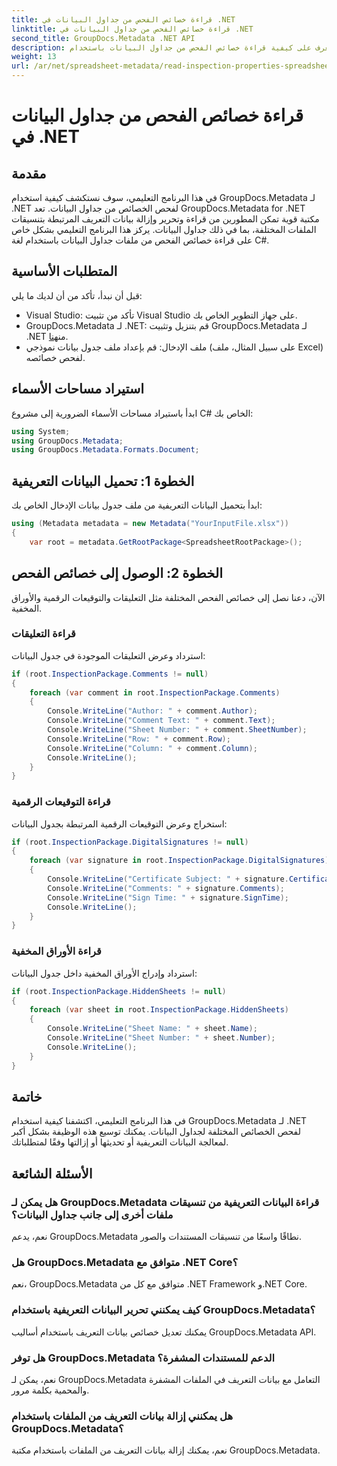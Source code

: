 ```yaml
---
title: قراءة خصائص الفحص من جداول البيانات في .NET
linktitle: قراءة خصائص الفحص من جداول البيانات في .NET
second_title: GroupDocs.Metadata .NET API
description: تعرف على كيفية قراءة خصائص الفحص من جداول البيانات باستخدام GroupDocs.Metadata لـ .NET. يمكنك الوصول إلى التعليقات والتوقيعات الرقمية والأوراق المخفية بسهولة.
weight: 13
url: /ar/net/spreadsheet-metadata/read-inspection-properties-spreadsheets/
---
```


# قراءة خصائص الفحص من جداول البيانات في .NET

## مقدمة
في هذا البرنامج التعليمي، سوف نستكشف كيفية استخدام GroupDocs.Metadata لـ .NET لفحص الخصائص من جداول البيانات. تعد GroupDocs.Metadata for .NET مكتبة قوية تمكن المطورين من قراءة وتحرير وإزالة بيانات التعريف المرتبطة بتنسيقات الملفات المختلفة، بما في ذلك جداول البيانات. يركز هذا البرنامج التعليمي بشكل خاص على قراءة خصائص الفحص من ملفات جداول البيانات باستخدام لغة C#.
## المتطلبات الأساسية
قبل أن نبدأ، تأكد من أن لديك ما يلي:
- Visual Studio: تأكد من تثبيت Visual Studio على جهاز التطوير الخاص بك.
-  GroupDocs.Metadata لـ .NET: قم بتنزيل وتثبيت GroupDocs.Metadata لـ .NET من[هنا](https://releases.groupdocs.com/metadata/net/).
- ملف الإدخال: قم بإعداد ملف جدول بيانات نموذجي (على سبيل المثال، ملف Excel) لفحص خصائصه.

## استيراد مساحات الأسماء
ابدأ باستيراد مساحات الأسماء الضرورية إلى مشروع C# الخاص بك:
```csharp
using System;
using GroupDocs.Metadata;
using GroupDocs.Metadata.Formats.Document;
```
## الخطوة 1: تحميل البيانات التعريفية
ابدأ بتحميل البيانات التعريفية من ملف جدول بيانات الإدخال الخاص بك:
```csharp
using (Metadata metadata = new Metadata("YourInputFile.xlsx"))
{
    var root = metadata.GetRootPackage<SpreadsheetRootPackage>();
```
## الخطوة 2: الوصول إلى خصائص الفحص
الآن، دعنا نصل إلى خصائص الفحص المختلفة مثل التعليقات والتوقيعات الرقمية والأوراق المخفية.
### قراءة التعليقات
استرداد وعرض التعليقات الموجودة في جدول البيانات:
```csharp
if (root.InspectionPackage.Comments != null)
{
    foreach (var comment in root.InspectionPackage.Comments)
    {
        Console.WriteLine("Author: " + comment.Author);
        Console.WriteLine("Comment Text: " + comment.Text);
        Console.WriteLine("Sheet Number: " + comment.SheetNumber);
        Console.WriteLine("Row: " + comment.Row);
        Console.WriteLine("Column: " + comment.Column);
        Console.WriteLine();
    }
}
```
### قراءة التوقيعات الرقمية
استخراج وعرض التوقيعات الرقمية المرتبطة بجدول البيانات:
```csharp
if (root.InspectionPackage.DigitalSignatures != null)
{
    foreach (var signature in root.InspectionPackage.DigitalSignatures)
    {
        Console.WriteLine("Certificate Subject: " + signature.CertificateSubject);
        Console.WriteLine("Comments: " + signature.Comments);
        Console.WriteLine("Sign Time: " + signature.SignTime);
        Console.WriteLine();
    }
}
```
### قراءة الأوراق المخفية
استرداد وإدراج الأوراق المخفية داخل جدول البيانات:
```csharp
if (root.InspectionPackage.HiddenSheets != null)
{
    foreach (var sheet in root.InspectionPackage.HiddenSheets)
    {
        Console.WriteLine("Sheet Name: " + sheet.Name);
        Console.WriteLine("Sheet Number: " + sheet.Number);
        Console.WriteLine();
    }
}
```

## خاتمة
في هذا البرنامج التعليمي، اكتشفنا كيفية استخدام GroupDocs.Metadata لـ .NET لفحص الخصائص المختلفة لجداول البيانات. يمكنك توسيع هذه الوظيفة بشكل أكبر لمعالجة البيانات التعريفية أو تحديثها أو إزالتها وفقًا لمتطلباتك.

## الأسئلة الشائعة
### هل يمكن لـ GroupDocs.Metadata قراءة البيانات التعريفية من تنسيقات ملفات أخرى إلى جانب جداول البيانات؟
نعم، يدعم GroupDocs.Metadata نطاقًا واسعًا من تنسيقات المستندات والصور.
### هل GroupDocs.Metadata متوافق مع .NET Core؟
نعم، GroupDocs.Metadata متوافق مع كل من .NET Framework و.NET Core.
### كيف يمكنني تحرير البيانات التعريفية باستخدام GroupDocs.Metadata؟
يمكنك تعديل خصائص بيانات التعريف باستخدام أساليب GroupDocs.Metadata API.
### هل توفر GroupDocs.Metadata الدعم للمستندات المشفرة؟
نعم، يمكن لـ GroupDocs.Metadata التعامل مع بيانات التعريف في الملفات المشفرة والمحمية بكلمة مرور.
### هل يمكنني إزالة بيانات التعريف من الملفات باستخدام GroupDocs.Metadata؟
نعم، يمكنك إزالة بيانات التعريف من الملفات باستخدام مكتبة GroupDocs.Metadata.
